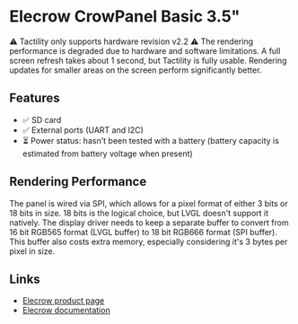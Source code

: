 # Elecrow CrowPanel Basic 3.5"

⚠️ Tactility only supports hardware revision v2.2
⚠️ The rendering performance is degraded due to hardware and software limitations. A full screen refresh takes about 1 second, but Tactility is fully usable. Rendering updates for smaller areas on the screen perform significantly better.

## Features

- ✅ SD card
- ✅ External ports (UART and I2C)
- ⏳ Power status: hasn't been tested with a battery (battery capacity is estimated from battery voltage when present)

## Rendering Performance

The panel is wired via SPI, which allows for a pixel format of either 3 bits or 18 bits in size. 18 bits is the logical choice, but LVGL doesn't support it natively.
The display driver needs to keep a separate buffer to convert from 16 bit RGB565 format (LVGL buffer) to 18 bit RGB666 format (SPI buffer). This buffer also costs extra memory,
especially considering it's 3 bytes per pixel in size.

## Links

- [Elecrow product page](https://www.elecrow.com/esp32-display-3-5-inch-hmi-display-spi-tft-lcd-touch-screen.html)
- [Elecrow documentation](https://www.elecrow.com/wiki/esp32-display-352727-intelligent-touch-screen-wi-fi26ble-320480-hmi-display.html)

